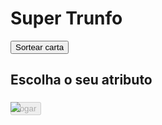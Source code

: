 <!DOCTYPE html>
<html lang="pt-br">
<head>
    <meta charset="UTF-8">
    <meta http-equiv="X-UA-Compatible" content="IE=edge">
    <meta name="viewport" content="width=device-width, initial-scale=1.0">
    <title>Aula 08</title>
    <link rel="stylesheet" href="aula08/style.css">
</head>
<body>
    <div class="container">
        <img src="https://www.alura.com.br/assets/img/imersoes/dev-2021/logo-imersao-super-trunfo.png" class="page-logo"
            alt="">
        <h1 class="page-title">Super Trunfo</h1>
        <button onclick="sortearCarta()" id="btnSortear">Sortear carta</button>
        <form id="form">
            <h2>Escolha o seu atributo</h2>
            <div class="wrapper">
                <div>
                    <div id="carta-jogador">
                        <img src="https://www.alura.com.br/assets/img/imersoes/dev-2021/card-super-trunfo-transparent-ajustado.png"
                            style=" width: inherit; height: inherit; position: absolute;">
                        <h3></h3>
                    </div>
                </div>
                <div>
                    <div id="carta-maquina" class="carta"><img
                            src="https://www.alura.com.br/assets/img/imersoes/dev-2021/card-super-trunfo-transparent-ajustado.png"
                            style=" width: inherit; height: inherit; position: absolute;"></div>
                </div>
            </div>
            <button class="button-jogar" type="button" id="btnJogar" onclick="jogar()" disabled="false">Jogar</button>
            <div id="resultado"></div>
        </form>
    </div>
    <script src="aula08/index2.js"></script>
</body>
</html>